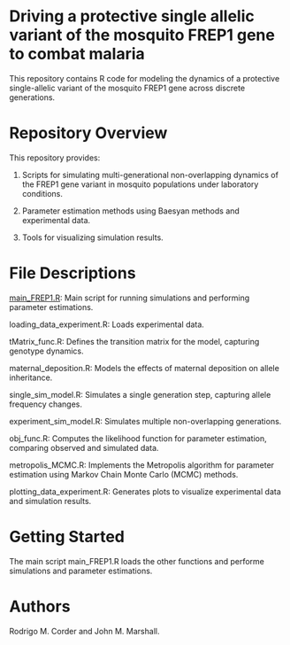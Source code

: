 # Driving a protective single allelic variant of the mosquito FREP1 gene to combat malaria

This repository contains R code for modeling the dynamics of a protective single-allelic variant of the mosquito FREP1 gene across discrete generations.

# Repository Overview

This repository provides:

1. Scripts for simulating multi-generational non-overlapping dynamics of the FREP1 gene variant in mosquito populations under laboratory conditions.

2. Parameter estimation methods using Baesyan methods and experimental data.

3. Tools for visualizing simulation results.

# File Descriptions

<a href=https://github.com/lambsUSP/FREP1/blob/main/main_FREP1.R>main_FREP1.R</a>: Main script for running simulations and performing parameter estimations.

loading_data_experiment.R: Loads experimental data.

tMatrix_func.R: Defines the transition matrix for the model, capturing genotype dynamics.

maternal_deposition.R: Models the effects of maternal deposition on allele inheritance.

single_sim_model.R: Simulates a single generation step, capturing allele frequency changes.

experiment_sim_model.R: Simulates multiple non-overlapping generations.

obj_func.R: Computes the likelihood function for parameter estimation, comparing observed and simulated data.

metropolis_MCMC.R: Implements the Metropolis algorithm for parameter estimation using Markov Chain Monte Carlo (MCMC) methods.

plotting_data_experiment.R: Generates plots to visualize experimental data and simulation results.

# Getting Started

The main script main_FREP1.R loads the other functions and performe simulations and parameter estimations.

# Authors

Rodrigo M. Corder and John M. Marshall.
